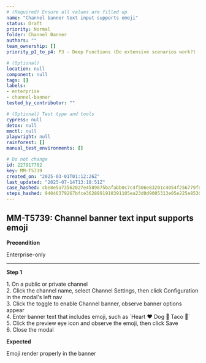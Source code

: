 ```yaml
---
# (Required) Ensure all values are filled up
name: "Channel banner text input supports emoji"
status: Draft
priority: Normal
folder: Channel Banner
authors: ""
team_ownership: []
priority_p1_to_p4: P3 - Deep Functions (Do extensive scenarios work?)

# (Optional)
location: null
component: null
tags: []
labels:
- enterprise
- channel-banner
tested_by_contributor: ""

# (Optional) Test type and tools
cypress: null
detox: null
mmctl: null
playwright: null
rainforest: []
manual_test_environments: []

# Do not change
id: 227917702
key: MM-T5739
created_on: "2025-03-01T01:12:26Z"
last_updated: "2025-07-14T13:18:51Z"
case_hashed: cbe8e5a73562027e4589875bafabb0c7c4f506e83201c4054f256779fd53bf4782ad5905984c99ddc483cf1dea03112a
steps_hashed: 94046379267bfce3628891910391105ea23d0d9005313e05e225e8530781125a0495b515c9e343dfb44264f80ce4e6ac
---
```


<!-- (Auto-generated) Based on frontmatter's "key" and "name" -->

## MM-T5739: Channel banner text input supports emoji

**Precondition**

Enterprise-only

---

**Step 1**

1\. On a public or private channel\
2\. Click the channel name, select Channel Settings, then click Configuration in the modal's left nav\
3\. Click the toggle to enable Channel banner, observe banner options appear\
4\. Enter banner text that includes emoji, such as \`Heart :heart: Dog :dog: Taco :taco:\`\
5\. Click the preview eye icon and observe the emoji, then click Save\
6\. Close the modal

**Expected**

Emoji render properly in the banner
